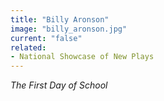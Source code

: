 ```yaml
---
title: "Billy Aronson"
image: "billy_aronson.jpg"
current: "false"
related:
- National Showcase of New Plays
---
```


*The First Day of School*
